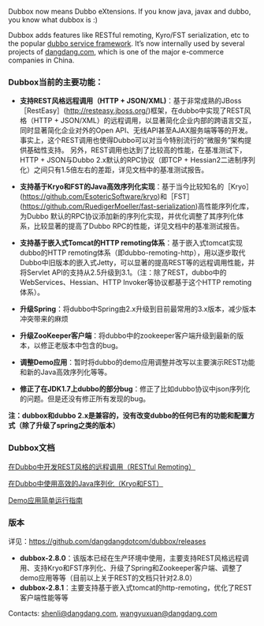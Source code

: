 Dubbox now means Dubbo eXtensions. If you know java, javax and dubbo, you know what dubbox is :)

Dubbox adds features like RESTful remoting, Kyro/FST serialization, etc to the popular [dubbo service framework](http://github.com/alibaba/dubbo). It’s now internally used by several projects of [dangdang.com](http://www.dangdang.com), which is one of the major e-commerce companies in China.

### Dubbox当前的主要功能：

* **支持REST风格远程调用（HTTP + JSON/XML)**：基于非常成熟的JBoss ［RestEasy］(http://resteasy.jboss.org/)框架，在dubbo中实现了REST风格（HTTP + JSON/XML）的远程调用，以显著简化企业内部的跨语言交互，同时显著简化企业对外的Open API、无线API甚至AJAX服务端等等的开发。事实上，这个REST调用也使得Dubbo可以对当今特别流行的“微服务”架构提供基础性支持。 另外，REST调用也达到了比较高的性能，在基准测试下，HTTP + JSON与Dubbo 2.x默认的RPC协议（即TCP + Hessian2二进制序列化）之间只有1.5倍左右的差距，详见文档中的基准测试报告。

* **支持基于Kryo和FST的Java高效序列化实现**：基于当今比较知名的［Kryo］(https://github.com/EsotericSoftware/kryo)和［FST］(https://github.com/RuedigerMoeller/fast-serialization)高性能序列化库，为Dubbo 默认的RPC协议添加新的序列化实现，并优化调整了其序列化体系，比较显著的提高了Dubbo RPC的性能，详见文档中的基准测试报告。

* **支持基于嵌入式Tomcat的HTTP remoting体系**：基于嵌入式tomcat实现dubbo的HTTP remoting体系（即dubbo-remoting-http），用以逐步取代Dubbo中旧版本的嵌入式Jetty，可以显著的提高REST等的远程调用性能，并将Servlet API的支持从2.5升级到3.1。（注：除了REST，dubbo中的WebServices、Hessian、HTTP Invoker等协议都基于这个HTTP remoting体系）。

* **升级Spring**：将dubbo中Spring由2.x升级到目前最常用的3.x版本，减少版本冲突带来的麻烦

* **升级ZooKeeper客户端**：将dubbo中的zookeeper客户端升级到最新的版本，以修正老版本中包含的bug。

* **调整Demo应用**：暂时将dubbo的demo应用调整并改写以主要演示REST功能和新的Java高效序列化等等。

* **修正了在JDK1.7上dubbo的部分bug**：修正了比如dubbo协议中json序列化的问题。但是还没有修正所有发现的bug。

**注：dubbox和dubbo 2.x是兼容的，没有改变dubbo的任何已有的功能和配置方式（除了升级了spring之类的版本）**

### Dubbox文档

[在Dubbo中开发REST风格的远程调用（RESTful Remoting）](http://dangdangdotcom.github.io/dubbox/rest.html)

[在Dubbo中使用高效的Java序列化（Kryo和FST）](http://dangdangdotcom.github.io/dubbox/serialization.html)

[Demo应用简单运行指南](http://dangdangdotcom.github.io/dubbox/demo.html)

### 版本

详见：https://github.com/dangdangdotcom/dubbox/releases

* **dubbox-2.8.0**：该版本已经在生产环境中使用，主要支持REST风格远程调用、支持Kryo和FST序列化、升级了Spring和Zookeeper客户端、调整了demo应用等等（目前以上关于REST的文档只针对2.8.0）
* **dubbox-2.8.1**：主要支持基于嵌入式tomcat的http-remoting，优化了REST客户端性能等等


Contacts: shenli@dangdang.com, wangyuxuan@dangdang.com
